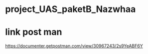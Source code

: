 # project_UAS_paketB_Nazwhaa
# link post man
https://documenter.getpostman.com/view/30967243/2s9YeABF6Y
